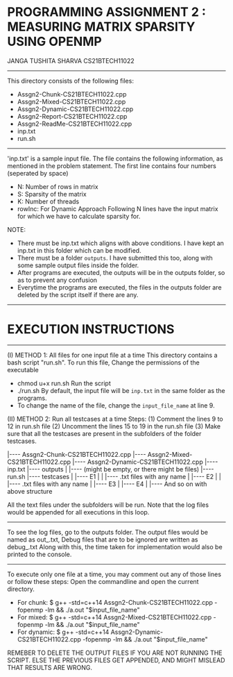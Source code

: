 # PROGRAMMING ASSIGNMENT 2 : MEASURING MATRIX SPARSITY USING OPENMP
JANGA TUSHITA SHARVA
CS21BTECH11022

-----------------------------------------------------------------

This directory consists of the following files:
 - Assgn2-Chunk-CS21BTECH11022.cpp
 - Assgn2-Mixed-CS21BTECH11022.cpp
 - Assgn2-Dynamic-CS21BTECH11022.cpp
 - Assgn2-Report-CS21BTECH11022.cpp
 - Assgn2-ReadMe-CS21BTECH11022.cpp
 - inp.txt
 - run.sh

-----------------------------------------------------------------

'inp.txt' is a sample input file. The file contains
the following information, as mentioned in the problem statement. 
The first line contains four numbers (seperated by space)
 - N: Number of rows in matrix
 - S: Sparsity of the matrix
 - K: Number of threads
 - rowInc: For Dynamic Approach
 Following N lines have the input matrix for which we have to calculate sparsity for.


NOTE:
- There must be inp.txt which aligns with above conditions. I have kept an inp.txt in this folder which can be modified.
- There must be a folder `outputs`. I have submitted this too, along with some sample output files inside the folder.
- After programs are executed, the outputs will be in the outputs folder, so as to prevent any confusion
- Everytime the programs are executed, the files in the outputs folder are deleted by the script itself if there are any.

-----------------------------------------------------------------
# EXECUTION INSTRUCTIONS
-----------------------------------------------------------------

(I) METHOD 1: All files for one input file at a time
This directory contains a bash script "run.sh". To run this
file,
Change the permissions of the executable 
 - chmod u+x run.sh
Run the script
 - ./run.sh
 By default, the input file will be ``inp.txt`` in the same folder as the programs. 
 - To change the name of the file, change the `input_file_name` at line 9.


(II) METHOD 2: Run all testcases at a time
Steps: 
(1) Comment the lines 9 to 12 in run.sh file
(2) Uncomment the lines 15 to 19 in the run.sh file
(3) Make sure that all the testcases are present in the subfolders of the folder testcases.

|---- Assgn2-Chunk-CS21BTECH11022.cpp
|---- Assgn2-Mixed-CS21BTECH11022.cpp
|---- Assgn2-Dynamic-CS21BTECH11022.cpp
|---- inp.txt
|---- outputs
|    |---- (might be empty, or there might be files)
|---- run.sh
|---- testcases
|    |---- E1
|    |    |---- .txt files with any name
|    |---- E2
|    |    |---- .txt files with any name
|    |---- E3
|    |---- E4
|    |---- And so on with above structure


All the text files under the subfolders will be run. Note that the log files would be appended for all executions in this loop.

-----------------------------------------------------------------

To see the log files, go to the outputs folder. The output files would be named as out_<implementation>.txt, 
Debug files that are to be ignored are written as debug_<implementation>.txt
Along with this, the time taken for implementation would also be printed to the console.

-----------------------------------------------------------------

To execute only one file at a time, you may comment out any of those lines or follow these steps:
Open the commandline and open the current directory.
- For chunk:
    $ g++ -std=c++14 Assgn2-Chunk-CS21BTECH11022.cpp -fopenmp -lm && ./a.out "$input_file_name"
- For mixed:
    $ g++ -std=c++14 Assgn2-Mixed-CS21BTECH11022.cpp -fopenmp -lm && ./a.out "$input_file_name"
- For dynamic:
    $ g++ -std=c++14 Assgn2-Dynamic-CS21BTECH11022.cpp -fopenmp -lm && ./a.out "$input_file_name"

REMEBER TO DELETE THE OUTPUT FILES IF YOU ARE NOT RUNNING THE SCRIPT. ELSE THE PREVIOUS FILES GET APPENDED, AND MIGHT MISLEAD THAT RESULTS ARE WRONG.
